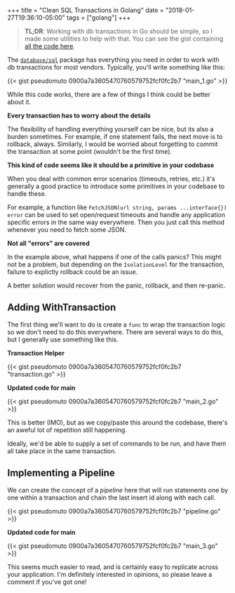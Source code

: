 +++
title = "Clean SQL Transactions in Golang"
date  = "2018-01-27T19:36:10-05:00"
tags  = ["golang"]
+++

> **TL;DR**: Working with db transactions in Go should be simple, so I made some utilities to help with that.
You can see the gist containing [all the code here](https://gist.github.com/pseudomuto/0900a7a3605470760579752fcf0fc2b7).

The [`database/sql`](https://golang.org/pkg/database/sql) package has everything you need in order to work with db
transactions for most vendors. Typically, you'll write something like this:

{{< gist pseudomuto 0900a7a3605470760579752fcf0fc2b7 "main_1.go" >}}

While this code works, there are a few of things I think could be better about it.

**Every transaction has to worry about the details**

The flexibility of handling everything yourself can be nice, but its also a burden sometimes. For example, if one
statement fails, the next move is to rollback, always. Similarly, I would be worried about forgetting to commit the
transaction at some point (wouldn't be the first time).

**This kind of code seems like it should be a primitive in your codebase**

When you deal with common error scenarios (timeouts, retries, etc.) it's generally a good practice to introduce some
primitives in your codebase to handle these.

For example, a function like `FetchJSON(url string, params ...interface{}) error` can be used to set open/request
timeouts and handle any application specific errors in the same way everywhere. Then you just call this method whenever
you need to fetch some JSON.

**Not all "errors" are covered**

In the example above, what happens if one of the calls panics? This might not be a problem, but depending on the
`IsolationLevel` for the transaction, failure to explictly rollback could be an issue.

A better solution would recover from the panic, rollback, and then re-panic.

## Adding WithTransaction

The first thing we'll want to do is create a `func` to wrap the transaction logic so we don't need to do this
everywhere. There are several ways to do this, but I generally use something like this.

**Transaction Helper**

{{< gist pseudomuto 0900a7a3605470760579752fcf0fc2b7 "transaction.go" >}}

**Updated code for main**

{{< gist pseudomuto 0900a7a3605470760579752fcf0fc2b7 "main_2.go" >}}

This is better (IMO), but as we copy/paste this around the codebase, there's an aweful lot of repetition still
happening.

Ideally, we'd be able to supply a set of commands to be run, and have them all take place in the same
transaction.

## Implementing a Pipeline

We can create the concept of a _pipeline_ here that will run statements one by one within a transaction and chain the
last insert id along with each call.

{{< gist pseudomuto 0900a7a3605470760579752fcf0fc2b7 "pipeline.go" >}}

**Updated code for main**

{{< gist pseudomuto 0900a7a3605470760579752fcf0fc2b7 "main_3.go" >}}

This seems much easier to read, and is certainly easy to replicate across your application. I'm definitely interested in
opinions, so please leave a comment if you've got one!

